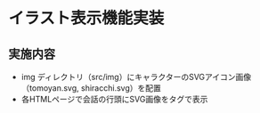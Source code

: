# イラスト表示機能実装

## 実施内容
- img ディレクトリ（src/img）にキャラクターのSVGアイコン画像（tomoyan.svg, shiracchi.svg）を配置
- 各HTMLページで会話の行頭にSVG画像を<img>タグで表示

